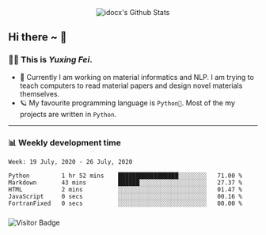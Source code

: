 <div align="center">
    <img align="center" src="https://github-readme-stats.vercel.app/api?username=idocx&show_icons=true&hide_border=true" alt="idocx's Github Stats"></img>
</div>

## Hi there ~ 👋
### 🧑🏻 This is *Yuxing Fei*. ‍

- 🚀 Currently I am working on material informatics and NLP. I am trying to teach computers to read material papers and design novel materials themselves.
- 🪐 My favourite programming language is `Python🐍`. Most of the my projects are written in `Python`.

---

### 📊 Weekly development time
<!--START_SECTION:waka-->
```text
Week: 19 July, 2020 - 26 July, 2020

Python         1 hr 52 mins    █████████████████░░░░░░░░   71.00 % 
Markdown       43 mins         ██████░░░░░░░░░░░░░░░░░░░   27.37 % 
HTML           2 mins          ░░░░░░░░░░░░░░░░░░░░░░░░░   01.47 % 
JavaScript     0 secs          ░░░░░░░░░░░░░░░░░░░░░░░░░   00.16 % 
FortranFixed   0 secs          ░░░░░░░░░░░░░░░░░░░░░░░░░   00.00 %
```
<!--END_SECTION:waka-->

### 

![Visitor Badge](https://visitor-badge.laobi.icu/badge?page_id=idocx.idocx)